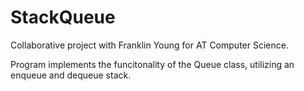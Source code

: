 # StackQueue
Collaborative project with Franklin Young for AT Computer Science.

Program implements the funcitonality of the Queue class, utilizing an enqueue and dequeue stack.
